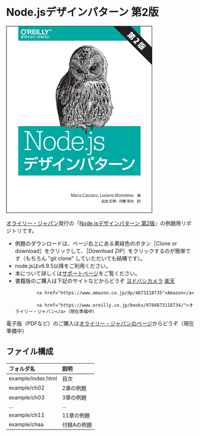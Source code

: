 # Node.jsデザインパターン 第2版

![表紙](ndp2.png)

[オライリー・ジャパン](https://www.oreilly.co.jp/books/9784873118734/)発行の『[Node.jsデザインパターン 第2版](https://www.marlin-arms.com/support/nodejs-design-patterns/)』の例題用リポジトリです。

<div>
<ul>
  <li>	
  例題のダウンロードは、ページ右上にある黄緑色のボタン［Clone or download］をクリックして、［Download ZIP］をクリックするのが簡単です（もちろん "git clone" していただいても結構です）。
  </li>
  <li>
  node.jsはv6.9.5以降をご利用ください。
  </li>
  <li>
  本について詳しくは<a href="https://www.marlin-arms.com/support/nodejs-design-patterns/">サポートページ</a>をご覧ください。
  </li>

<li>
	書籍版のご購入は下記のサイトなどからどうぞ
			<a href="https://www.yodobashi.com/product/100000009003131243/">ヨドバシカメラ</a>
			<a href="https://books.rakuten.co.jp/rb/15874212/">楽天</a>

			<a href="https://www.amazon.co.jp/dp/4873118735">Amazon</a>

			<a href="https://www.oreilly.co.jp/books/9784873118734/">オライリー・ジャパン</a>（現在準備中）
</ul>

<p>
電子版（PDFなど）のご購入は<a href="https://www.oreilly.co.jp/books/9784873118734">オライリー・ジャパンのページ</a>からどうぞ（現在準備中）
</p>

</div>

## ファイル構成

|フォルダ名  |説明         |
|:--        |:--         |
|example/index.html       |目次    |
|example/ch02       |2章の例題    |
|example/ch03       |3章の例題    |
|...        |...         |
|example/ch11       |11章の例題   |
|example/chaa       |付録Aの例題   |

